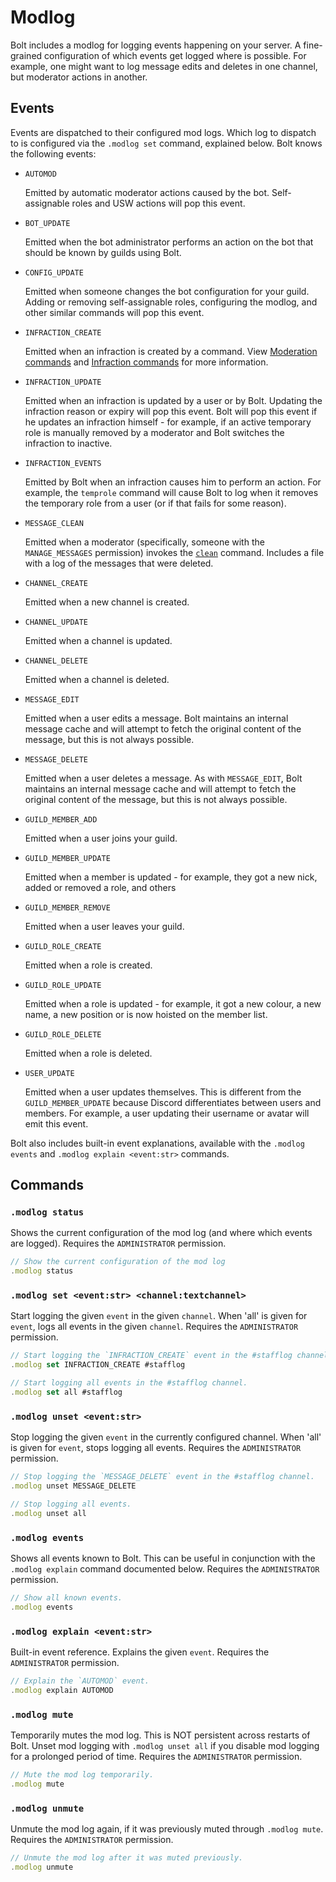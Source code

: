 # Modlog
Bolt includes a modlog for logging events happening on your server.
A fine-grained configuration of which events get logged where is possible.
For example, one might want to log message edits and deletes in one channel, but moderator actions in another.

## Events
Events are dispatched to their configured mod logs.
Which log to dispatch to is configured via the `.modlog set` command, explained below.
Bolt knows the following events:
- `AUTOMOD`

  Emitted by automatic moderator actions caused by the bot.
  Self-assignable roles and USW actions will pop this event.

- `BOT_UPDATE`

  Emitted when the bot administrator performs an action on the bot
  that should be known by guilds using Bolt.

- `CONFIG_UPDATE`

  Emitted when someone changes the bot configuration for your guild.
  Adding or removing self-assignable roles, configuring the modlog, and
  other similar commands will pop this event.

- `INFRACTION_CREATE`

  Emitted when an infraction is created by a command.
  View [Moderation commands](cogs/moderation) and [Infraction commands](cogs/infractions)
  for more information.

- `INFRACTION_UPDATE`

  Emitted when an infraction is updated by a user or by Bolt.
  Updating the infraction reason or expiry will pop this event.
  Bolt will pop this event if he updates an infraction himself -
  for example, if an active temporary role is manually removed by a moderator
  and Bolt switches the infraction to inactive.

- `INFRACTION_EVENTS`

  Emitted by Bolt when an infraction causes him to perform an action.
  For example, the `temprole` command will cause Bolt to log when it
  removes the temporary role from a user (or if that fails for some reason).

- `MESSAGE_CLEAN`

  Emitted when a moderator (specifically, someone with the `MANAGE_MESSAGES` permission)
  invokes the [`clean`](cogs/moderation#clean) command. Includes a file with a log of the
  messages that were deleted.

- `CHANNEL_CREATE`

  Emitted when a new channel is created.

- `CHANNEL_UPDATE`

  Emitted when a channel is updated.

- `CHANNEL_DELETE`

  Emitted when a channel is deleted.

- `MESSAGE_EDIT`

  Emitted when a user edits a message. Bolt maintains an internal message
  cache and will attempt to fetch the original content of the message,
  but this is not always possible.

- `MESSAGE_DELETE`

  Emitted when a user deletes a message. As with `MESSAGE_EDIT`,
  Bolt maintains an internal message cache and will attempt to
  fetch the original content of the message, but this is not always possible.

- `GUILD_MEMBER_ADD`

  Emitted when a user joins your guild.

- `GUILD_MEMBER_UPDATE`

  Emitted when a member is updated - for example, they got a new nick,
  added or removed a role, and others

- `GUILD_MEMBER_REMOVE`

  Emitted when a user leaves your guild.

- `GUILD_ROLE_CREATE`

  Emitted when a role is created.

- `GUILD_ROLE_UPDATE`

  Emitted when a role is updated - for example, it got a new colour,
  a new name, a new position or is now hoisted on the member list.

- `GUILD_ROLE_DELETE`

  Emitted when a role is deleted.

- `USER_UPDATE`

  Emitted when a user updates themselves. This is different from
  the `GUILD_MEMBER_UPDATE` because Discord differentiates between
  users and members. For example, a user updating their username or
  avatar will emit this event.

Bolt also includes built-in event explanations, available
with the `.modlog events` and `.modlog explain <event:str>` commands.


## Commands
### `.modlog status`
Shows the current configuration of the mod log (and where which events are logged).
Requires the `ADMINISTRATOR` permission.
```js
// Show the current configuration of the mod log
.modlog status
```

### `.modlog set <event:str> <channel:textchannel>`
Start logging the given `event` in the given `channel`.
When 'all' is given for `event`, logs all events in the given `channel`.
Requires the `ADMINISTRATOR` permission.
```js
// Start logging the `INFRACTION_CREATE` event in the #stafflog channel.
.modlog set INFRACTION_CREATE #stafflog

// Start logging all events in the #stafflog channel.
.modlog set all #stafflog
```

### `.modlog unset <event:str>`
Stop logging the given `event` in the currently configured channel.
When 'all' is given for `event`, stops logging all events.
Requires the `ADMINISTRATOR` permission.
```js
// Stop logging the `MESSAGE_DELETE` event in the #stafflog channel.
.modlog unset MESSAGE_DELETE

// Stop logging all events.
.modlog unset all
```

### `.modlog events`
Shows all events known to Bolt.
This can be useful in conjunction with the `.modlog explain` command documented below.
Requires the `ADMINISTRATOR` permission.
```js
// Show all known events.
.modlog events
```

### `.modlog explain <event:str>`
Built-in event reference. Explains the given `event`.
Requires the `ADMINISTRATOR` permission.
```js
// Explain the `AUTOMOD` event.
.modlog explain AUTOMOD
```

### `.modlog mute`
Temporarily mutes the mod log.
This is NOT persistent across restarts of Bolt.
Unset mod logging with `.modlog unset all` if you disable mod logging for a prolonged period of time.
Requires the `ADMINISTRATOR` permission.
```js
// Mute the mod log temporarily.
.modlog mute
```

### `.modlog unmute`
Unmute the mod log again, if it was previously muted through `.modlog mute`.
Requires the `ADMINISTRATOR` permission.
```js
// Unmute the mod log after it was muted previously.
.modlog unmute
```
